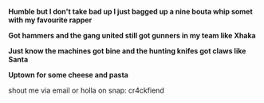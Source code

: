 <!--
**calizoots/calizoots** is a ✨ _special_ ✨ repository because its `README.md` (this file) appears on your GitHub profile.

Here are some ideas to get you started:

- 🔭 I’m currently working on ...
- 🌱 I’m currently learning ...
- 👯 I’m looking to collaborate on ...
- 🤔 I’m looking for help with ...
- 💬 Ask me about ...
- 📫 How to reach me: ...
- 😄 Pronouns: ...
- ⚡ Fun fact: ...
-->

**Humble but I don't take bad up I just bagged up a nine bouta whip somet with my favourite rapper**

**Got hammers and the gang united still got gunners in my team like Xhaka**

**Just know the machines got bine and the hunting knifes got claws like Santa**

**Uptown for some cheese and pasta**

shout me via email
or holla on snap: cr4ckfiend

